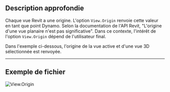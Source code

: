## Description approfondie
Chaque vue Revit a une origine. L'option `View.Origin` renvoie cette valeur en tant que point Dynamo. Selon la documentation de l'API Revit, "L'origine d'une vue planaire n'est pas significative". Dans ce contexte, l'intérêt de l'option `View.Origin` dépend de l'utilisateur final.

Dans l'exemple ci-dessous, l'origine de la vue active et d'une vue 3D sélectionnée est renvoyée.
___
## Exemple de fichier

![View.Origin](./Revit.Elements.Views.View.Origin_img.jpg)

